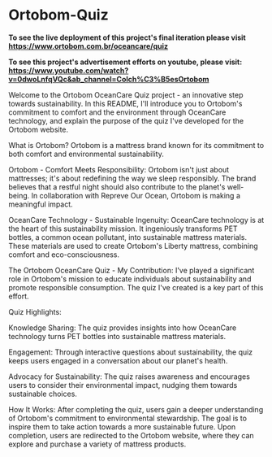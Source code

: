 # Ortobom-Quiz
**To see the live deployment of this project's final iteration please visit https://www.ortobom.com.br/oceancare/quiz**

**To see this project's advertisement efforts on youtube, please visit: https://www.youtube.com/watch?v=0dwoLnfqVQc&ab_channel=Colch%C3%B5esOrtobom**

Welcome to the Ortobom OceanCare Quiz project - an innovative step towards sustainability. In this README, I'll introduce you to Ortobom's commitment to comfort and the environment through OceanCare technology, and explain the purpose of the quiz I've developed for the Ortobom website.

What is Ortobom?
Ortobom is a mattress brand known for its commitment to both comfort and environmental sustainability. 

Ortobom - Comfort Meets Responsibility:
Ortobom isn't just about mattresses; it's about redefining the way we sleep responsibly. The brand believes that a restful night should also contribute to the planet's well-being. In collaboration with Repreve Our Ocean, Ortobom is making a meaningful impact.

OceanCare Technology - Sustainable Ingenuity:
OceanCare technology is at the heart of this sustainability mission. It ingeniously transforms PET bottles, a common ocean pollutant, into sustainable mattress materials. These materials are used to create Ortobom's Liberty mattress, combining comfort and eco-consciousness.

The Ortobom OceanCare Quiz - My Contribution:
I've played a significant role in Ortobom's mission to educate individuals about sustainability and promote responsible consumption. The quiz I've created is a key part of this effort.

Quiz Highlights:

Knowledge Sharing: The quiz provides insights into how OceanCare technology turns PET bottles into sustainable mattress materials.

Engagement: Through interactive questions about sustainability, the quiz keeps users engaged in a conversation about our planet's health.

Advocacy for Sustainability: The quiz raises awareness and encourages users to consider their environmental impact, nudging them towards sustainable choices.

How It Works:
After completing the quiz, users gain a deeper understanding of Ortobom's commitment to environmental stewardship. The goal is to inspire them to take action towards a more sustainable future. Upon completion, users are redirected to the Ortobom website, where they can explore and purchase a variety of mattress products.


